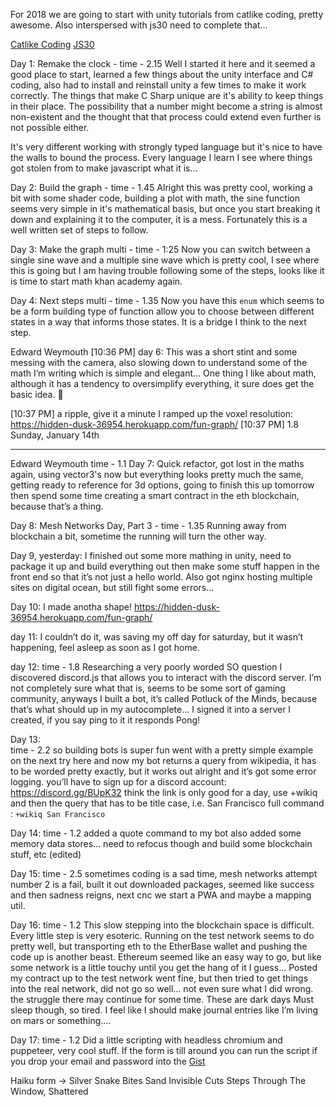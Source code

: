 For 2018 we are going to start with unity tutorials from catlike coding, pretty awesome.
Also interspersed with js30 need to complete that...

[Catlike Coding](http://catlikecoding.com/unity/tutorials/)
[JS30](https://courses.wesbos.com)

Day 1: Remake the clock -
time - 2.15
Well I started it here and it seemed a good place to start, learned a few things about the unity interface and C# coding, also had to install and reinstall unity a few times to make it work correctly.  The things that make C Sharp unique are it's ability to keep things in their place.  The possibility that a number might become a string is almost non-existent and the thought that that process could extend even further is not possible either.

It's very different working with strongly typed language but it's nice to have the walls to bound the process.  Every language I learn I see where things got stolen from to make javascript what it is...

Day 2: Build the graph -
time - 1.45
Alright this was pretty cool, working a bit with some shader code, building a plot with math, the sine function seems very simple in it's mathematical basis, but once you start breaking it down and explaining it to the computer, it is a mess.  Fortunately this is a well written set of steps to follow.

Day 3: Make the graph multi -
time - 1:25
Now you can switch between a single sine wave and a multiple sine wave which is pretty cool, I see where this is going but I am having trouble following some of the steps, looks like it is time to start math khan academy again.

Day 4: Next steps multi -
time - 1.35
Now you have this `enum` which seems to be a form building type of function allow you to choose between different states in a way that informs those states.  It is a bridge I think to the next step.

Edward Weymouth [10:36 PM]
day 6: This was a short stint and some messing with the camera, also slowing down to understand some of the math I’m writing which is simple and elegant…  One thing I like about math, although it has a tendency to oversimplify everything, it sure does get the basic idea.  :slightly_smiling_face:

[10:37 PM]
a ripple, give it a minute I ramped up the voxel resolution:  https://hidden-dusk-36954.herokuapp.com/fun-graph/
[10:37 PM]
1.8
Sunday, January 14th

----- -----

Edward Weymouth
time - 1.1
Day 7:   Quick refactor, got lost in the maths again, using vector3's now but everything looks pretty much the same, getting ready to reference for 3d options, going to finish this up tomorrow then spend some time creating a smart contract in the eth blockchain, because that’s a thing.

Day 8: Mesh Networks Day, Part 3 -
time - 1.35
Running away from blockchain a bit, sometime the running will turn the other way.

Day 9, yesterday:
I finished out some more mathing in unity, need to package it up and build everything out then make some stuff happen in the front end so that it’s not just a hello world.  Also got nginx hosting multiple sites on digital ocean, but still fight some errors…


Day 10:  I made anotha shape!
https://hidden-dusk-36954.herokuapp.com/fun-graph/

day 11:  I couldn’t do it, was saving my off day for saturday, but it wasn’t happening, feel asleep as soon as I got home.

day 12:
time - 1.8
Researching a very poorly worded SO question I discovered discord.js that allows you to interact with the discord server.  I’m not completely sure what that is, seems to be some sort of gaming community, anyways I built a bot, it’s called Potluck of the Minds, because that’s what should up in my autocomplete…  I signed it into a server I created, if you say ping to it it responds Pong!

Day 13:  
time - 2.2
so building bots is super fun went with a pretty simple example on the next try here and now my bot returns a query from wikipedia, it has to be worded pretty exactly, but it works out alright and it’s got some error logging.  you’ll have to sign up for a discord account:  https://discord.gg/BUpK32
think the link is only good for a day, use +wikiq and then the query that has to be title case, i.e. San Francisco  full command : `+wikiq San Francisco`

Day 14:
time - 1.2
added a quote command to my bot also added some memory data stores…  need to refocus though and build some blockchain stuff, etc (edited)

Day 15:
time - 2.5
sometimes coding is a sad time, mesh networks attempt number 2 is a fail, built it out downloaded packages, seemed like success and then sadness reigns, next cnc we start a PWA and maybe a mapping util.

Day 16:
time - 1.2
This slow stepping into the blockchain space is difficult.  Every little step is very esoteric.  Running on the test network seems to do pretty well, but transporting eth to the EtherBase wallet and pushing the code up is another beast. Ethereum seemed like an easy way to go, but like some network is a little touchy until you get the hang of it I guess…  Posted my contract up to the test network went fine, but then tried to get things into the real network, did not go so well…   not even sure what I did wrong.  the struggle there may continue for some time.  These are dark days Must sleep though, so tired.  I feel like I should make journal entries like I’m living on mars or something….

Day 17:
time - 1.2
Did a little scripting with headless chromium and puppeteer, very cool stuff.  If the form is till around you can run the script if you drop your email and password into the [Gist](https://gist.github.com/ed42311/613b3bb3d7401ceaa80d6ccd2fa99a22)

Haiku form ->
          Silver Snake Bites Sand
        Invisible Cuts Steps Through
          The Window, Shattered
